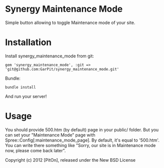 Synergy Maintenance Mode
===============
Simple button allowing to toggle Maintenance mode of your site.

Installation
=======
Install synergy_maintenance_mode from git:

    gem 'synergy_maintenance_mode', :git => 'git@github.com:GarPit/synergy_maintenance_mode.git'
Bundle:

    bundle install
And run your server!

Usage
=======
You should provide 500.htm (by default) page in your public/ folder. But you can set your "Maintenance Mode" page with Spree::Config[:maintenance_mode_page]. By default, it's equal to '500.htm'. You can write there something like
"Sorry, our site is in Maintenance mode now, please come back later".


Copyright (c) 2012 [PitOn], released under the New BSD License
